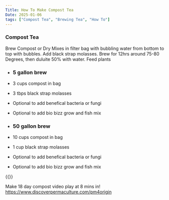 ```yaml
---
Title: How To Make Compost Tea
Date: 2025-01-06
tags: ["Compost Tea", "Brewing Tea", "How To"]
---
```




### Compost Tea 
Brew Compost or Dry Mixes in filter bag with bubbling water from bottom to top with bubbles. Add black strap molasses. Brew for 12hrs around 75-80 Degrees, then duluite 50% with water. Feed plants 

- ### 5 gallon brew
 - 3 cups compost in bag
 - 3 tbps black strap molasses
 - Optional to add benefical bacteria or fungi
 - Optional to add bio bizz grow and fish mix

- ### 50 gallon brew
 - 10 cups compost in bag
 - 1 cup black strap molasses
 - Optional to add benefical bacteria or fungi
 - Optional to add bio bizz grow and fish mix

{{<youtube TdrjJLTPTh0>}}

Make 18 day compost video
play at 8 mins in!
https://www.discoverpermaculture.com/pm4origin 

![]()
![]()
![]()
![]()
![]()
![]()
![]()
![]()
![]()
![]()
![]()
![]()
![]()
![]()
![]()
![]()